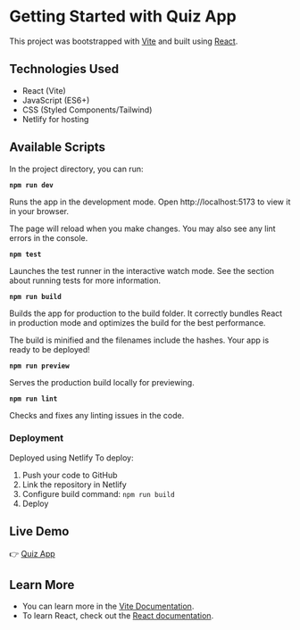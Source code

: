 # Getting Started with Quiz App

This project was bootstrapped with [Vite](https://vitejs.dev/) and built using [React](https://react.dev/).

## Technologies Used

- React (Vite)
- JavaScript (ES6+)
- CSS (Styled Components/Tailwind)
- Netlify for hosting

## Available Scripts

In the project directory, you can run:

**`npm run dev`**

Runs the app in the development mode.
Open http://localhost:5173 to view it in your browser.

The page will reload when you make changes.
You may also see any lint errors in the console.

**`npm test`**

Launches the test runner in the interactive watch mode.
See the section about running tests for more information.

**`npm run build`**

Builds the app for production to the build folder.
It correctly bundles React in production mode and optimizes the build for the best performance.

The build is minified and the filenames include the hashes.
Your app is ready to be deployed!

**`npm run preview`**

Serves the production build locally for previewing.

**`npm run lint`**

Checks and fixes any linting issues in the code.

### Deployment

Deployed using Netlify
To deploy:
1. Push your code to GitHub
2. Link the repository in Netlify
3. Configure build command: `npm run build`
4. Deploy

## Live Demo
👉 [Quiz App](https://smp-quiz-applctn-react.netlify.app)

## Learn More

- You can learn more in the [Vite Documentation](https://vite.dev).
- To learn React, check out the [React documentation](https://react.dev).
